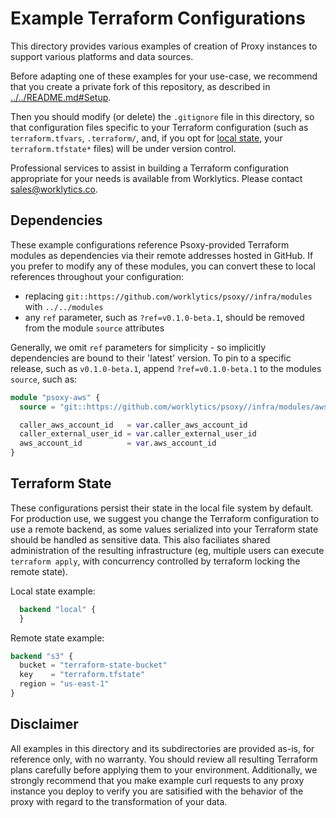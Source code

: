# Example Terraform Configurations

This directory provides various examples of creation of Proxy instances to support various platforms
and data sources.

Before adapting one of these examples for your use-case, we recommend that you create a private fork
of this repository, as described in [../../README.md#Setup](README.md#Setup).

Then you should modify (or delete) the `.gitignore` file in this directory, so that configuration
files specific to your Terraform configuration (such as `terraform.tfvars`, `.terraform/`, and, if
you opt for [local state](https://www.terraform.io/language/settings/backends/local), your
`terraform.tfstate*` files) will be under version control.

Professional services to assist in building a Terraform configuration appropriate for your needs
is available from Worklytics. Please contact [sales@worklytics.co](mailto:sales@worklytics.co).

## Dependencies

These example configurations reference Psoxy-provided Terraform modules as dependencies via their
remote addresses hosted in GitHub. If you prefer to modify any of these modules, you can convert
these to local references throughout your configuration:
  - replacing `git::https://github.com/worklytics/psoxy//infra/modules` with `../../modules`
  - any `ref` parameter, such as `?ref=v0.1.0-beta.1`, should be removed from the module `source`
    attributes

Generally, we omit `ref` parameters for simplicity - so implicitly dependencies are bound to their
'latest' version. To pin to a specific release, such as `v0.1.0-beta.1`, append `?ref=v0.1.0-beta.1`
to the modules `source`, such as:

```terraform
module "psoxy-aws" {
  source = "git::https://github.com/worklytics/psoxy//infra/modules/aws"

  caller_aws_account_id   = var.caller_aws_account_id
  caller_external_user_id = var.caller_external_user_id
  aws_account_id          = var.aws_account_id
}
```

## Terraform State

These configurations persist their state in the local file system by default.  For production use,
we suggest you change the Terraform configuration to use a remote backend, as some values serialized
into your Terraform state should be handled as sensitive data. This also faciliates shared
administration of the resulting infrastructure (eg, multiple users can execute `terraform apply`,
with concurrency controlled by terraform locking the remote state).

Local state example:
```terraform
  backend "local" {
  }
```

Remote state example:
```terraform
backend "s3" {
  bucket = "terraform-state-bucket"
  key    = "terraform.tfstate"
  region = "us-east-1"
}
```

## Disclaimer
All examples in this directory and its subdirectories are provided as-is, for reference only, with
no warranty. You should review all resulting Terraform plans carefully before applying them to your
environment. Additionally, we strongly recommend that you make example curl requests to any proxy
instance you deploy to verify you are satisified with the behavior of the proxy with regard to the
transformation of your data.


